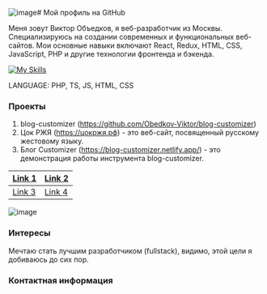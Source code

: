 ![image](https://github.com/Obedkov-Viktor/Obedkov-Viktor/assets/129048934/6dabae16-719c-4b2f-83b5-b0342bdbe29a)# Мой профиль на GitHub

Меня зовут Виктор Объедков, я веб-разработчик из Москвы. Специализируюсь на создании современных и функциональных веб-сайтов. Мои основные навыки включают React, Redux, HTML, CSS, JavaScript, PHP и другие технологии фронтенда и бэкенда.

[![My Skills](https://skillicons.dev/icons?i=js,html,css,tailwind,bootstrap,github,gitlab,linux,redux,ts,webstorm,phpstorm,php,mysql)](https://skillicons.dev)

LANGUAGE: PHP, TS, JS, HTML, CSS

### Проекты

1. blog-customizer (https://github.com/Obedkov-Viktor/blog-customizer) 
2. Цок РЖЯ (https://цокржя.рф) - это веб-сайт, посвященный русскому жестовому языку.
3. Блог Customizer (https://blog-customizer.netlify.app/) - это демонстрация работы инструмента blog-customizer.

| [Link 1](https://github.com/Obedkov-Viktor/blog-customizer) | [Link 2](https://цокржя.рф) |
|-------------------------------|------------------------------|
| [Link 3](https://blog-customizer.netlify.app/) | [Link 4](http://example.com) |


![image](https://github.com/Obedkov-Viktor/Obedkov-Viktor/assets/129048934/67c04b64-5888-43a4-a9d7-d80c2591a1bb)


### Интересы

Мечтаю стать лучшим разработчиком (fullstack), видимо, этой цели я добиваюсь до сих пор.

### Контактная информация
